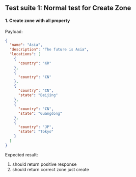 ## Test suite 1: Normal test for Create Zone

#### 1. Create zone with all property  

Payload: 

```json
{
  "name": "Asia",
  "description": "The future is Asia", 
  "locations": [
    {
      "country": "KR"
    },
    {
      "country": "CN"
    },
    {
      "country": "CN",
      "state": "Beijing"
    },
    {
      "country": "CN",
      "state": "Guangdong"
    },
    {
      "country": "JP",
      "state": "Tokyo"
    }
  ]
}
```

Expected result:  
1. should return positive response  
2. should return correct zone just create  

